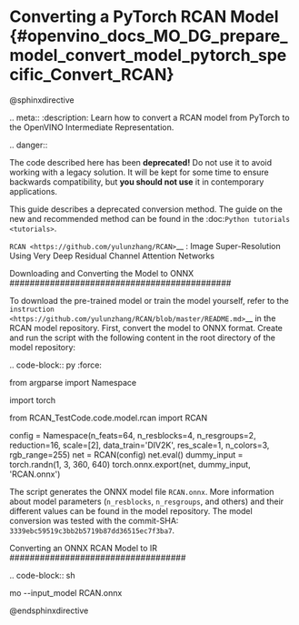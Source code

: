 # Converting a PyTorch RCAN Model {#openvino_docs_MO_DG_prepare_model_convert_model_pytorch_specific_Convert_RCAN}

@sphinxdirective

.. meta::
   :description: Learn how to convert a RCAN model
                 from PyTorch to the OpenVINO Intermediate Representation.

.. danger::

   The code described here has been **deprecated!** Do not use it to avoid working with a legacy solution. It will be kept for some time to ensure backwards compatibility, but **you should not use** it in contemporary applications.

   This guide describes a deprecated conversion method. The guide on the new and recommended method can be found in the :doc:`Python tutorials <tutorials>`.
   
`RCAN <https://github.com/yulunzhang/RCAN>`__ : Image Super-Resolution Using Very Deep Residual Channel Attention Networks

Downloading and Converting the Model to ONNX
############################################

To download the pre-trained model or train the model yourself, refer to the `instruction <https://github.com/yulunzhang/RCAN/blob/master/README.md>`__ in the RCAN model repository. First, convert the model to ONNX format. Create and run the script with the following content in the root
directory of the model repository:

.. code-block:: py
   :force:

   from argparse import Namespace

   import torch

   from RCAN_TestCode.code.model.rcan import RCAN

   config = Namespace(n_feats=64, n_resblocks=4, n_resgroups=2, reduction=16, scale=[2], data_train='DIV2K', res_scale=1,
                      n_colors=3, rgb_range=255)
   net = RCAN(config)
   net.eval()
   dummy_input = torch.randn(1, 3, 360, 640)
   torch.onnx.export(net, dummy_input, 'RCAN.onnx')


The script generates the ONNX model file ``RCAN.onnx``. More information about model parameters (``n_resblocks``, ``n_resgroups``, and others) and their different values can be found in the model repository. The model conversion was tested with the commit-SHA: ``3339ebc59519c3bb2b5719b87dd36515ec7f3ba7``.

Converting an ONNX RCAN Model to IR
###################################

.. code-block:: sh

   mo --input_model RCAN.onnx


@endsphinxdirective
